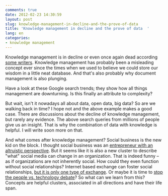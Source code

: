 ```yaml
---
comments: true
date: 2012-02-23 14:30:59
layout: post
slug: knowledge-management-in-decline-and-the-prove-of-data
title: 'Knowledge management in decline and the prove of data  '
lang: en
categories:
- knowledge management
---
```


Knowledge management is in decline or even once again dead according [some writers](http://www.cmswire.com/cms/social-business/knowledge-management-in-2012-probably-dead-014352.php). Knowledge management has probably been a misleading concept ever since the times when we used to believe we could store our wisdom in a little neat database. And that's also probably why document management is also plunging.

Have a look at these Google search trends; they show how all things management are downturning. Is this finally an attribute to complexity?

<script type="text/javascript" src="http://www.gmodules.com/ig/ifr?url=http%3A%2F%2Fwww.google.com%2Fig%2Fmodules%2Fgoogle_insightsforsearch_interestovertime_searchterms.xml&amp;up__property=empty&amp;up__search_terms=web+2.0+%7Csocial+media&amp;up__location=empty&amp;up__category=0&amp;up__time_range=empty&amp;up__compare_to_category=false&amp;synd=open&amp;w=550&amp;h=350&amp;lang=en-US&amp;title=Google+Insights+for+Search&amp;border=%23ffffff%7C3px%2C1px+solid+%23999999&amp;output=js"></script>

 But wait, isn't it nowadays all about data, open data, big data? So are we walking back in time? I hope not and the above example makes a good case. There are discussions about the decline of knowledge management, but rarely any evidence. The above search queries from millions of people give us an insight. That is why the combination of data with knowledge is helpful. I will write soon more on that.

And what comes after knowledge management? Social business is the new kid on the block. I thought social business was an [entrepreneur with an altruistic perspective](http://en.wikipedia.org/wiki/Social_business). But it seems like it is also a new cluster to describe "what" social media can change in an organization. That is indeed funny – as if organizations are not inherently social. How could they even function without social relationships? Internet based exchange can foster social relationships, [but it is only one type of exchange](http://www.crisscrossed.net/2010/11/09/learn-visualization-limitations-social-media/). Or maybe it is time to [stop the people vs. technology debate](http://www.cognitive-edge.com/blogs/dave/2012/02/this_terrible_pain_in_all_the.php#more)? So what can we learn from this? Concepts are helpful clusters, associated in all directions and have their life span.

<script type="text/javascript" src="http://www.gmodules.com/ig/ifr?url=http%3A%2F%2Fwww.google.com%2Fig%2Fmodules%2Fgoogle_insightsforsearch_interestovertime_searchterms.xml&amp;up__property=empty&amp;up__search_terms=web+2.0+%7Csocial+media&amp;up__location=empty&amp;up__category=0&amp;up__time_range=empty&amp;up__compare_to_category=false&amp;synd=open&amp;w=550&amp;h=350&amp;lang=en-US&amp;title=Google+Insights+for+Search&amp;border=%23ffffff%7C3px%2C1px+solid+%23999999&amp;output=js"></script>

